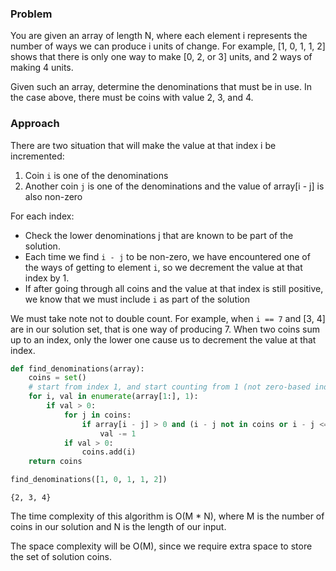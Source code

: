 ### Problem
You are given an array of length N, where each element i represents the number of ways we can produce i units of change. For example, [1, 0, 1, 1, 2] shows that there is only one way to make [0, 2, or 3] units, and 2 ways of making 4 units.

Given such an array, determine the denominations that must be in use. In the case above, there must be coins with value 2, 3, and 4.

### Approach

There are two situation that will make the value at that index i be incremented:
1. Coin `i` is one of the denominations
2. Another coin `j` is one of the denominations and the value of array[i - j] is also non-zero
    
For each index:
- Check the lower denominations j that are known to be part of the solution.
- Each time we find `i - j` to be non-zero, we have encountered one of the ways of getting to element `i`, so we decrement the value at that index by 1.
- If after going through all coins and the value at that index is still positive, we know that we must include `i` as part of the solution

We must take note not to double count. For example, when `i == 7` and [3, 4] are in our solution set, that is one way of producing 7.
When two coins sum up to an index, only the lower one cause us to decrement the value at that index.

    


```python
def find_denominations(array):
    coins = set()
    # start from index 1, and start counting from 1 (not zero-based index)
    for i, val in enumerate(array[1:], 1):
        if val > 0:
            for j in coins:
                if array[i - j] > 0 and (i - j not in coins or i - j <= j):
                    val -= 1
            if val > 0:
                coins.add(i)
    return coins
```


```python
find_denominations([1, 0, 1, 1, 2])
```




    {2, 3, 4}



The time complexity of this algorithm is O(M * N), where M is the number of coins in our solution and N is the length of our input. 

The space complexity will be O(M), since we require extra space to store the set of solution coins.


```python

```
